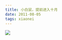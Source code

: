 ```yaml
---
title: 小白鼠，提前进入十月
date: 2011-08-05
tags: xiaonei
---
```


![](http://ww4.sinaimg.cn/large/4bc2a2bajw1f39srve41xj208x043jri.jpg)
